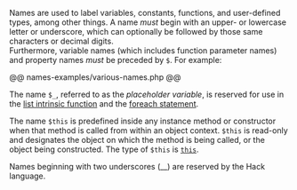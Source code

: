 Names are used to label variables, constants, functions, and user-defined types, among other things. A name *must* begin 
with an upper- or lowercase letter or underscore, which can optionally be followed by those same characters or decimal digits.  
Furthermore, variable names (which includes function parameter names) and property names *must* be preceded by `$`.  For example:

@@ names-examples/various-names.php @@

The name `$_`, referred to as the *placeholder variable*, is reserved for use in the 
[list intrinsic function](../expressions-and-operators/list.md) and the [foreach statement](../statements/foreach.md).

The name `$this` is predefined inside any instance method or constructor when that method is called from within an object context. 
`$this` is read-only and designates the object on which the method is being called, or the object being constructed. The type of 
`$this` is [`this`](../types/this.md).

Names beginning with two underscores (__) are reserved by the Hack language.

